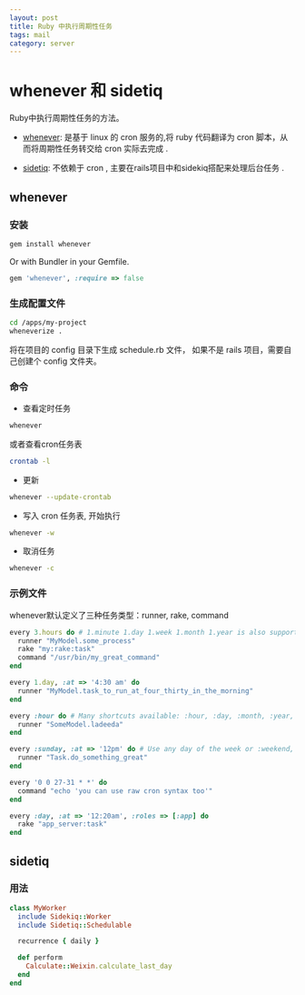 ```yaml
---
layout: post
title: Ruby 中执行周期性任务
tags: mail
category: server
---
```


# whenever 和 sidetiq
Ruby中执行周期性任务的方法。

* [whenever](https://github.com/javan/whenever): 是基于 linux 的 cron 服务的,将 ruby 代码翻译为 cron 脚本，从而将周期性任务转交给 cron 实际去完成 .

* [sidetiq](https://github.com/endofunky/sidetiq): 不依赖于 cron , 主要在rails项目中和sidekiq搭配来处理后台任务 .


## whenever

### 安装

```sh
gem install whenever
```

Or with Bundler in your Gemfile.

```ruby
gem 'whenever', :require => false
```

### 生成配置文件

```sh
cd /apps/my-project
wheneverize .
```

将在项目的 config 目录下生成 schedule.rb 文件，
如果不是 rails 项目，需要自己创建个 config 文件夹。


###  命令

- 查看定时任务

```sh
whenever
```
或者查看cron任务表

```sh
crontab -l
```

- 更新

```sh
whenever --update-crontab
```

- 写入 cron 任务表, 开始执行
```sh
whenever -w
```

- 取消任务

```sh
whenever -c
```
### 示例文件
whenever默认定义了三种任务类型：runner, rake, command

```ruby
every 3.hours do # 1.minute 1.day 1.week 1.month 1.year is also supported
  runner "MyModel.some_process"
  rake "my:rake:task"
  command "/usr/bin/my_great_command"
end

every 1.day, :at => '4:30 am' do
  runner "MyModel.task_to_run_at_four_thirty_in_the_morning"
end

every :hour do # Many shortcuts available: :hour, :day, :month, :year, :reboot
  runner "SomeModel.ladeeda"
end

every :sunday, :at => '12pm' do # Use any day of the week or :weekend, :weekday
  runner "Task.do_something_great"
end

every '0 0 27-31 * *' do
  command "echo 'you can use raw cron syntax too'"
end

every :day, :at => '12:20am', :roles => [:app] do
  rake "app_server:task"
end
```


## sidetiq


### 用法

```ruby
class MyWorker
  include Sidekiq::Worker
  include Sidetiq::Schedulable

  recurrence { daily }

  def perform
    Calculate::Weixin.calculate_last_day
  end
end
```